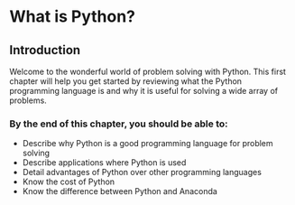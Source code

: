 
# What is Python?
## Introduction
Welcome to the wonderful world of problem solving with Python. This first chapter will help you get started by reviewing what the Python programming language is and why it is useful for solving a wide array of problems.
### By the end of this chapter, you should be able to:

* Describe why Python is a good programming language for problem solving
* Describe applications where Python is used
* Detail advantages of Python over other programming languages
* Know the cost of Python
* Know the difference between Python and Anaconda
 

